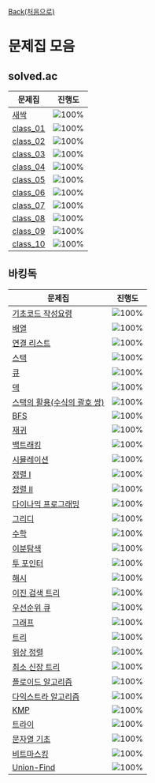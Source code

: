 [Back(처음으로)](/README.md)

# 문제집 모음

## solved.ac

| 문제집                    | 진행도                                                                                         |
| ------------------------- | ---------------------------------------------------------------------------------------------- |
| [새싹](./SPROUT.md)       | ![100%](https://progress-bar.xyz/38/?scale=38&title=progress&width=500&color=babaca&suffix=/38) |
| [class_01](./CLASS_01.md) | ![100%](https://progress-bar.xyz/36/?scale=36&title=progress&width=500&color=babaca&suffix=/36) |
| [class_02](./CLASS_02.md) | ![100%](https://progress-bar.xyz/40/?scale=40&title=progress&width=500&color=babaca&suffix=/40) |
| [class_03](./CLASS_03.md) | ![100%](https://progress-bar.xyz/7/?scale=48&title=progress&width=500&color=babaca&suffix=/48) |
| [class_04](./CLASS_04.md) | ![100%](https://progress-bar.xyz/0/?scale=48&title=progress&width=500&color=babaca&suffix=/48) |
| [class_05](./CLASS_05.md) | ![100%](https://progress-bar.xyz/0/?scale=48&title=progress&width=500&color=babaca&suffix=/48) |
| [class_06](./CLASS_06.md) | ![100%](https://progress-bar.xyz/0/?scale=48&title=progress&width=500&color=babaca&suffix=/48) |
| [class_07](./CLASS_07.md) | ![100%](https://progress-bar.xyz/0/?scale=48&title=progress&width=500&color=babaca&suffix=/48) |
| [class_08](./CLASS_08.md) | ![100%](https://progress-bar.xyz/0/?scale=48&title=progress&width=500&color=babaca&suffix=/48) |
| [class_09](./CLASS_09.md) | ![100%](https://progress-bar.xyz/0/?scale=48&title=progress&width=500&color=babaca&suffix=/48) |
| [class_10](./CLASS_10.md) | ![100%](https://progress-bar.xyz/0/?scale=48&title=progress&width=500&color=babaca&suffix=/48) |

## 바킹독

| 문제집                                            | 진행도                                                                                         |
| ------------------------------------------------- | ---------------------------------------------------------------------------------------------- |
| [기초코드 작성요령](./BARKINGDOG_02.md)            | ![100%](https://progress-bar.xyz/27/?scale=27&title=progress&width=500&color=babaca&suffix=/27) |
| [배열](./BARKINGDOG_03.md)                        | ![100%](https://progress-bar.xyz/8/?scale=8&title=progress&width=500&color=babaca&suffix=/8)   |
| [연결 리스트](./BARKINGDOG_04.md)                 | ![100%](https://progress-bar.xyz/3/?scale=3&title=progress&width=500&color=babaca&suffix=/3)   |
| [스택](./BARKINGDOG_05.md)                        | ![100%](https://progress-bar.xyz/3/?scale=8&title=progress&width=500&color=babaca&suffix=/8)   |
| [큐](./BARKINGDOG_06.md)                          | ![100%](https://progress-bar.xyz/3/?scale=3&title=progress&width=500&color=babaca&suffix=/3)   |
| [덱](./BARKINGDOG_07.md)                          | ![100%](https://progress-bar.xyz/4/?scale=4&title=progress&width=500&color=babaca&suffix=/4)   |
| [스택의 활용(수식의 괄호 쌍)](./BARKINGDOG_08.md) | ![100%](https://progress-bar.xyz/5/?scale=5&title=progress&width=500&color=babaca&suffix=/5)   |
| [BFS](./BARKINGDOG_09.md)                         | ![100%](https://progress-bar.xyz/0/?scale=30&title=progress&width=500&color=babaca&suffix=/30) |
| [재귀](./BARKINGDOG_0B.md)                        | ![100%](https://progress-bar.xyz/0/?scale=10&title=progress&width=500&color=babaca&suffix=/10) |
| [백트래킹](./BARKINGDOG_0C.md)                    | ![100%](https://progress-bar.xyz/0/?scale=20&title=progress&width=500&color=babaca&suffix=/20) |
| [시뮬레이션](./BARKINGDOG_0D.md)                  | ![100%](https://progress-bar.xyz/0/?scale=61&title=progress&width=500&color=babaca&suffix=/61) |
| [정렬 I](./BARKINGDOG_0E.md)                      | ![100%](https://progress-bar.xyz/8/?scale=8&title=progress&width=500&color=babaca&suffix=/8)   |
| [정렬 II](./BARKINGDOG_0F.md)                     | ![100%](https://progress-bar.xyz/9/?scale=9&title=progress&width=500&color=babaca&suffix=/9)   |
| [다이나믹 프로그래밍](./BARKINGDOG_10.md)         | ![100%](https://progress-bar.xyz/0/?scale=44&title=progress&width=500&color=babaca&suffix=/44) |
| [그리디](./BARKINGDOG_11.md)                      | ![100%](https://progress-bar.xyz/0/?scale=17&title=progress&width=500&color=babaca&suffix=/17) |
| [수학](./BARKINGDOG_12.md)                        | ![100%](https://progress-bar.xyz/8/?scale=39&title=progress&width=500&color=babaca&suffix=/39) |
| [이분탐색](./BARKINGDOG_13.md)                    | ![100%](https://progress-bar.xyz/3/?scale=21&title=progress&width=500&color=babaca&suffix=/21) |
| [투 포인터](./BARKINGDOG_14.md)                   | ![100%](https://progress-bar.xyz/0/?scale=11&title=progress&width=500&color=babaca&suffix=/11) |
| [해시](./BARKINGDOG_15.md)                        | ![100%](https://progress-bar.xyz/8/?scale=10&title=progress&width=500&color=babaca&suffix=/10) |
| [이진 검색 트리](./BARKINGDOG_16.md)              | ![100%](https://progress-bar.xyz/0/?scale=7&title=progress&width=500&color=babaca&suffix=/7)   |
| [우선순위 큐](./BARKINGDOG_17.md)                 | ![100%](https://progress-bar.xyz/6/?scale=8&title=progress&width=500&color=babaca&suffix=/8)   |
| [그래프](./BARKINGDOG_18.md)                      | ![100%](https://progress-bar.xyz/0/?scale=13&title=progress&width=500&color=babaca&suffix=/13) |
| [트리](./BARKINGDOG_19.md)                        | ![100%](https://progress-bar.xyz/0/?scale=13&title=progress&width=500&color=babaca&suffix=/13) |
| [위상 정렬](./BARKINGDOG_1A.md)                   | ![100%](https://progress-bar.xyz/0/?scale=7&title=progress&width=500&color=babaca&suffix=/7)   |
| [최소 신장 트리](./BARKINGDOG_1B.md)              | ![100%](https://progress-bar.xyz/0/?scale=9&title=progress&width=500&color=babaca&suffix=/9)   |
| [플로이드 알고리즘](./BARKINGDOG_1C.md)           | ![100%](https://progress-bar.xyz/0/?scale=15&title=progress&width=500&color=babaca&suffix=/15) |
| [다익스트라 알고리즘](./BARKINGDOG_1D.md)         | ![100%](https://progress-bar.xyz/0/?scale=14&title=progress&width=500&color=babaca&suffix=/14) |
| [KMP](./BARKINGDOG_1E.md)                         | ![100%](https://progress-bar.xyz/0/?scale=8&title=progress&width=500&color=babaca&suffix=/8)   |
| [트라이](./BARKINGDOG_1F.md)                      | ![100%](https://progress-bar.xyz/0/?scale=10&title=progress&width=500&color=babaca&suffix=/10) |
| [문자열 기초](./BARKINGDOG_APPENDIX_A.md)         | ![100%](https://progress-bar.xyz/0/?scale=16&title=progress&width=500&color=babaca&suffix=/16) |
| [비트마스킹](./BARKINGDOG_APPENDIX_C.md)          | ![100%](https://progress-bar.xyz/0/?scale=7&title=progress&width=500&color=babaca&suffix=/7)   |
| [Union-Find](./BARKINGDOG_APPENDIX_D.md)          | ![100%](https://progress-bar.xyz/0/?scale=9&title=progress&width=500&color=babaca&suffix=/9)   |
